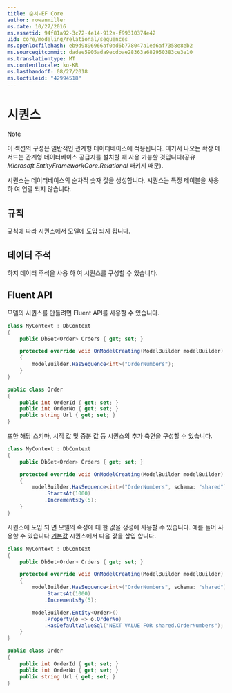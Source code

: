 ```yaml
---
title: 순서-EF Core
author: rowanmiller
ms.date: 10/27/2016
ms.assetid: 94f81a92-3c72-4e14-912a-f99310374e42
uid: core/modeling/relational/sequences
ms.openlocfilehash: eb9d9896966af0ad6b778047a1ed6af7358e8eb2
ms.sourcegitcommit: dadee5905ada9ecdbae28363a682950383ce3e10
ms.translationtype: MT
ms.contentlocale: ko-KR
ms.lasthandoff: 08/27/2018
ms.locfileid: "42994518"
---
```

# <a name="sequences"></a>시퀀스

> [!NOTE]  
> 이 섹션의 구성은 일반적인 관계형 데이터베이스에 적용됩니다. 여기서 나오는 확장 메서드는 관계형 데이터베이스 공급자를 설치할 때 사용 가능할 것입니다(공유 *Microsoft.EntityFrameworkCore.Relational* 패키지 때문).

시퀀스는 데이터베이스의 순차적 숫자 값을 생성합니다. 시퀀스는 특정 테이블을 사용 하 여 연결 되지 않습니다.

## <a name="conventions"></a>규칙

규칙에 따라 시퀀스에서 모델에 도입 되지 됩니다.

## <a name="data-annotations"></a>데이터 주석

하지 데이터 주석을 사용 하 여 시퀀스를 구성할 수 있습니다.

## <a name="fluent-api"></a>Fluent API

모델의 시퀀스를 만들려면 Fluent API를 사용할 수 있습니다.

<!-- [!code-csharp[Main](samples/core/relational/Modeling/FluentAPI/Samples/Relational/Sequence.cs?highlight=7)] -->
``` csharp
class MyContext : DbContext
{
    public DbSet<Order> Orders { get; set; }

    protected override void OnModelCreating(ModelBuilder modelBuilder)
    {
        modelBuilder.HasSequence<int>("OrderNumbers");
    }
}

public class Order
{
    public int OrderId { get; set; }
    public int OrderNo { get; set; }
    public string Url { get; set; }
}
```

또한 해당 스키마, 시작 값 및 증분 값 등 시퀀스의 추가 측면을 구성할 수 있습니다.

<!-- [!code-csharp[Main](samples/core/relational/Modeling/FluentAPI/Samples/Relational/SequenceConfigured.cs?highlight=7,8,9)] -->
``` csharp
class MyContext : DbContext
{
    public DbSet<Order> Orders { get; set; }

    protected override void OnModelCreating(ModelBuilder modelBuilder)
    {
        modelBuilder.HasSequence<int>("OrderNumbers", schema: "shared")
            .StartsAt(1000)
            .IncrementsBy(5);
    }
}
```

시퀀스에 도입 되 면 모델의 속성에 대 한 값을 생성에 사용할 수 있습니다. 예를 들어 사용할 수 있습니다 [기본값](default-values.md) 시퀀스에서 다음 값을 삽입 합니다.

<!-- [!code-csharp[Main](samples/core/relational/Modeling/FluentAPI/Samples/Relational/SequenceUsed.cs?highlight=11,12,13)] -->
``` csharp
class MyContext : DbContext
{
    public DbSet<Order> Orders { get; set; }

    protected override void OnModelCreating(ModelBuilder modelBuilder)
    {
        modelBuilder.HasSequence<int>("OrderNumbers", schema: "shared")
            .StartsAt(1000)
            .IncrementsBy(5);

        modelBuilder.Entity<Order>()
            .Property(o => o.OrderNo)
            .HasDefaultValueSql("NEXT VALUE FOR shared.OrderNumbers");
    }
}

public class Order
{
    public int OrderId { get; set; }
    public int OrderNo { get; set; }
    public string Url { get; set; }
}
```
